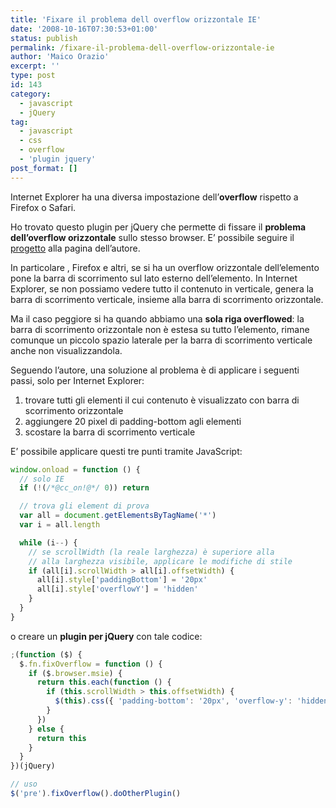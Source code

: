 ```yaml
---
title: 'Fixare il problema dell overflow orizzontale IE'
date: '2008-10-16T07:30:53+01:00'
status: publish
permalink: /fixare-il-problema-dell-overflow-orizzontale-ie
author: 'Maico Orazio'
excerpt: ''
type: post
id: 143
category:
  - javascript
  - jQuery
tag:
  - javascript
  - css
  - overflow
  - 'plugin jquery'
post_format: []
---
```


Internet Explorer ha una diversa impostazione dell’**overflow** rispetto a Firefox o Safari.

Ho trovato questo plugin per jQuery che permette di fissare il **problema dell’overflow orizzontale** sullo stesso browser. E’ possibile seguire il [progetto](http://remysharp.com/2008/01/21/fixing-ie-overflow-problem/ "fissare il problema dell'overflow orizzontale in Internet Explorer") alla pagina dell’autore.

In particolare , Firefox e altri, se si ha un overflow orizzontale dell’elemento pone la barra di scorrimento sul lato esterno dell’elemento. In Internet Explorer, se non possiamo vedere tutto il contenuto in verticale, genera la barra di scorrimento verticale, insieme alla barra di scorrimento orizzontale.

Ma il caso peggiore si ha quando abbiamo una **sola riga overflowed**: la barra di scorrimento orizzontale non è estesa su tutto l’elemento, rimane comunque un piccolo spazio laterale per la barra di scorrimento verticale anche non visualizzandola.

Seguendo l’autore, una soluzione al problema è di applicare i seguenti passi, solo per Internet Explorer:

1. trovare tutti gli elementi il cui contenuto è visualizzato con barra di scorrimento orizzontale
2. aggiungere 20 pixel di padding-bottom agli elementi
3. scostare la barra di scorrimento verticale

E’ possibile applicare questi tre punti tramite JavaScript:

```js
window.onload = function () {
  // solo IE
  if (!(/*@cc_on!@*/ 0)) return

  // trova gli element di prova
  var all = document.getElementsByTagName('*')
  var i = all.length

  while (i--) {
    // se scrollWidth (la reale larghezza) è superiore alla
    // alla larghezza visibile, applicare le modifiche di stile
    if (all[i].scrollWidth > all[i].offsetWidth) {
      all[i].style['paddingBottom'] = '20px'
      all[i].style['overflowY'] = 'hidden'
    }
  }
}
```

o creare un **plugin per jQuery** con tale codice:

```js
;(function ($) {
  $.fn.fixOverflow = function () {
    if ($.browser.msie) {
      return this.each(function () {
        if (this.scrollWidth > this.offsetWidth) {
          $(this).css({ 'padding-bottom': '20px', 'overflow-y': 'hidden' })
        }
      })
    } else {
      return this
    }
  }
})(jQuery)

// uso
$('pre').fixOverflow().doOtherPlugin()
```
